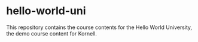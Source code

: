 # hello-world-uni

This repository contains the course contents for the Hello World University, the demo course content for Kornell.
